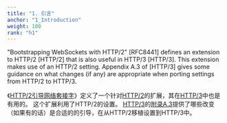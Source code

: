 ```yaml
---
title: "1. 引言"
anchor: "1_Introduction"
weight: 100
rank: "h1"
---
```


"Bootstrapping WebSockets with HTTP/2" [RFC8441] defines an extension to HTTP/2 [HTTP/2] that is also useful in HTTP/3 [HTTP/3]. This extension makes use of an HTTP/2 setting. Appendix A.3 of [HTTP/3] gives some guidance on what changes (if any) are appropriate when porting settings from HTTP/2 to HTTP/3.

《[HTTP/2引导网络套接字]()》定义了一个针对[HTTP/2]()的扩展，其在[HTTP/3]()中也是有用的。
这个扩展利用了HTTP/2的设置。
[HTTP/3]()的[附录A.3]()提供了哪些改变（如果有的话）是合适的的引导，在从HTTP/2移植设置到HTTP/3中。

